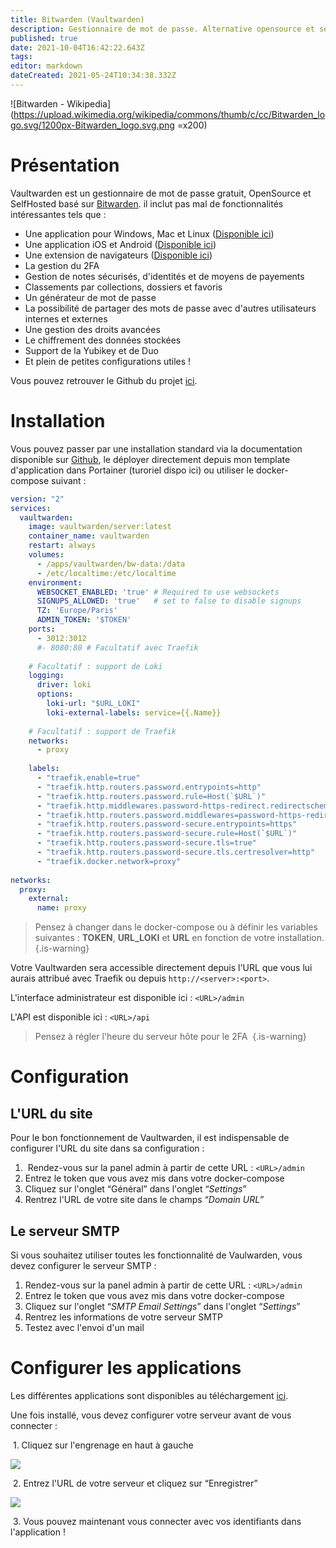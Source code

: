 ```yaml
---
title: Bitwarden (Vaultwarden)
description: Gestionnaire de mot de passe. Alternative opensource et self hosted de Dashlane.
published: true
date: 2021-10-04T16:42:22.643Z
tags: 
editor: markdown
dateCreated: 2021-05-24T10:34:38.332Z
---
```


![Bitwarden - Wikipedia](https://upload.wikimedia.org/wikipedia/commons/thumb/c/cc/Bitwarden_logo.svg/1200px-Bitwarden_logo.svg.png =x200)

# Présentation

Vaultwarden est un gestionnaire de mot de passe gratuit, OpenSource et SelfHosted basé sur [Bitwarden](https://bitwarden.com). il inclut pas mal de fonctionnalités intéressantes tels que :

-   Une application pour Windows, Mac et Linux ([Disponible ici](https://bitwarden.com/download/))
-   Une application iOS et Android ([Disponible ici](https://bitwarden.com/download/))
-   Une extension de navigateurs ([Disponible ici](https://bitwarden.com/download/))
-   La gestion du 2FA
-   Gestion de notes sécurisés, d'identités et de moyens de payements
-   Classements par collections, dossiers et favoris
-   Un générateur de mot de passe
-   La possibilité de partager des mots de passe avec d'autres utilisateurs internes et externes
-   Une gestion des droits avancées
-   Le chiffrement des données stockées
-   Support de la Yubikey et de Duo
-   Et plein de petites configurations utiles !

Vous pouvez retrouver le Github du projet [ici](https://github.com/dani-garcia/vaultwarden).

# Installation

Vous pouvez passer par une installation standard via la documentation disponible sur [Github](https://github.com/dani-garcia/vaultwarden), le déployer directement depuis mon template d'application dans Portainer (turoriel dispo ici) ou utiliser le docker-compose suivant :

```yaml
version: "2"
services:
  vaultwarden:
    image: vaultwarden/server:latest
    container_name: vaultwarden
    restart: always
    volumes:
      - /apps/vaultwarden/bw-data:/data
      - /etc/localtime:/etc/localtime
    environment:
      WEBSOCKET_ENABLED: 'true' # Required to use websockets
      SIGNUPS_ALLOWED: 'true'   # set to false to disable signups
      TZ: 'Europe/Paris'
      ADMIN_TOKEN: '$TOKEN'
    ports:
      - 3012:3012
      #- 8080:80 # Facultatif avec Traefik
    
    # Facultatif : support de Loki
    logging:
      driver: loki
      options:
        loki-url: "$URL_LOKI"
        loki-external-labels: service={{.Name}}
    
    # Facultatif : support de Traefik        
    networks:
      - proxy
    
    labels:
      - "traefik.enable=true"
      - "traefik.http.routers.password.entrypoints=http"
      - "traefik.http.routers.password.rule=Host(`$URL`)"
      - "traefik.http.middlewares.password-https-redirect.redirectscheme.scheme=https"
      - "traefik.http.routers.password.middlewares=password-https-redirect"
      - "traefik.http.routers.password-secure.entrypoints=https"
      - "traefik.http.routers.password-secure.rule=Host(`$URL`)"
      - "traefik.http.routers.password-secure.tls=true"
      - "traefik.http.routers.password-secure.tls.certresolver=http"
      - "traefik.docker.network=proxy"
      
networks:
  proxy:
    external:
      name: proxy
```

> Pensez à changer dans le docker-compose ou à définir les variables suivantes : **TOKEN**, **URL_LOKI** et **URL** en fonction de votre installation.
{.is-warning}

Votre Vaultwarden sera accessible directement depuis l'URL que vous lui aurais attribué avec Traefik ou depuis `http://<server>:<port>`.

L'interface administrateur est disponible ici : `<URL>/admin`

L'API est disponible ici : `<URL>/api`

> Pensez à régler l'heure du serveur hôte pour le 2FA 
{.is-warning}
# Configuration

## L'URL du site

Pour le bon fonctionnement de Vaultwarden, il est indispensable de configurer l'URL du site dans sa configuration :

1.   Rendez-vous sur la panel admin à partir de cette URL : `<URL>/admin` 
2.  Entrez le token que vous avez mis dans votre docker-compose
3.  Cliquez sur l'onglet “Général” dans l'onglet “*Settings*”
4.  Rentrez l'URL de votre site dans le champs “*Domain URL*”

## Le serveur SMTP

Si vous souhaitez utiliser toutes les fonctionnalité de Vaulwarden, vous devez configurer le serveur SMTP :

1.  Rendez-vous sur la panel admin à partir de cette URL : `<URL>/admin` 
2.  Entrez le token que vous avez mis dans votre docker-compose
3.  Cliquez sur l'onglet “*SMTP Email Settings*” dans l'onglet “*Settings*”
4.  Rentrez les informations de votre serveur SMTP
5.  Testez avec l'envoi d'un mail

# Configurer les applications

Les différentes applications sont disponibles au téléchargement [ici](https://bitwarden.com/download/).

Une fois installé, vous devez configurer votre serveur avant de vous connecter :

 1. Cliquez sur l'engrenage en haut à gauche

![](/images/image_2021-05-01_153210.png)

 2. Entrez l'URL de votre serveur et cliquez sur “Enregistrer”

![](/images/image_2021-05-01_153407.png)

 3. Vous pouvez maintenant vous connecter avec vos identifiants dans l'application !